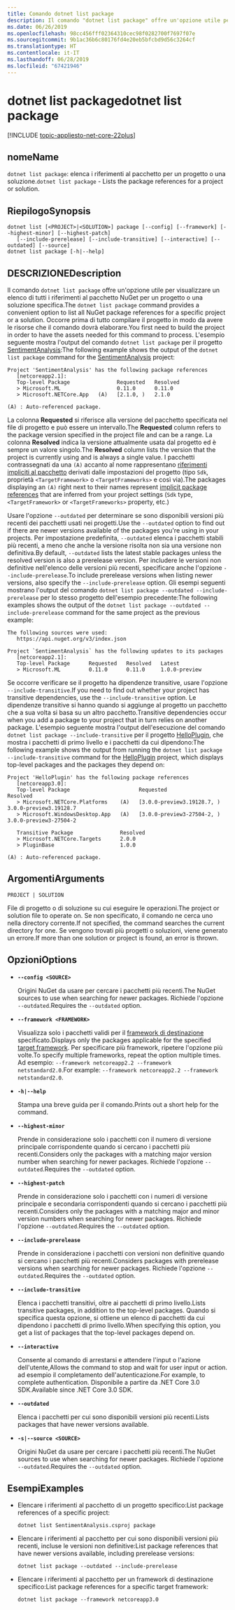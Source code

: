 ```yaml
---
title: Comando dotnet list package
description: Il comando "dotnet list package" offre un'opzione utile per visualizzare un elenco dei riferimenti al pacchetto per un progetto o una soluzione.
ms.date: 06/26/2019
ms.openlocfilehash: 98cc456fff02364310cec98f0282700f7697f07e
ms.sourcegitcommit: 9b1ac36b6c80176fd4e20eb5bfcbd9d56c3264cf
ms.translationtype: HT
ms.contentlocale: it-IT
ms.lasthandoff: 06/28/2019
ms.locfileid: "67421946"
---
```

# <a name="dotnet-list-package"></a><span data-ttu-id="521eb-103">dotnet list package</span><span class="sxs-lookup"><span data-stu-id="521eb-103">dotnet list package</span></span>

[!INCLUDE [topic-appliesto-net-core-22plus](../../../includes/topic-appliesto-net-core-22plus.md)]

## <a name="name"></a><span data-ttu-id="521eb-104">nome</span><span class="sxs-lookup"><span data-stu-id="521eb-104">Name</span></span>

<span data-ttu-id="521eb-105">`dotnet list package`: elenca i riferimenti al pacchetto per un progetto o una soluzione.</span><span class="sxs-lookup"><span data-stu-id="521eb-105">`dotnet list package` - Lists the package references for a project or solution.</span></span>

## <a name="synopsis"></a><span data-ttu-id="521eb-106">Riepilogo</span><span class="sxs-lookup"><span data-stu-id="521eb-106">Synopsis</span></span>

```
dotnet list [<PROJECT>|<SOLUTION>] package [--config] [--framework] [--highest-minor] [--highest-patch] 
   [--include-prerelease] [--include-transitive] [--interactive] [--outdated] [--source]
dotnet list package [-h|--help]
```

## <a name="description"></a><span data-ttu-id="521eb-107">DESCRIZIONE</span><span class="sxs-lookup"><span data-stu-id="521eb-107">Description</span></span>

<span data-ttu-id="521eb-108">Il comando `dotnet list package` offre un'opzione utile per visualizzare un elenco di tutti i riferimenti al pacchetto NuGet per un progetto o una soluzione specifica.</span><span class="sxs-lookup"><span data-stu-id="521eb-108">The `dotnet list package` command provides a convenient option to list all NuGet package references for a specific project or a solution.</span></span> <span data-ttu-id="521eb-109">Occorre prima di tutto compilare il progetto in modo da avere le risorse che il comando dovrà elaborare.</span><span class="sxs-lookup"><span data-stu-id="521eb-109">You first need to build the project in order to have the assets needed for this command to process.</span></span> <span data-ttu-id="521eb-110">L'esempio seguente mostra l'output del comando `dotnet list package` per il progetto [SentimentAnalysis](https://github.com/dotnet/samples/tree/master/machine-learning/tutorials/SentimentAnalysis):</span><span class="sxs-lookup"><span data-stu-id="521eb-110">The following example shows the output of the `dotnet list package` command for the [SentimentAnalysis](https://github.com/dotnet/samples/tree/master/machine-learning/tutorials/SentimentAnalysis) project:</span></span>

```output
Project 'SentimentAnalysis' has the following package references
   [netcoreapp2.1]:
   Top-level Package               Requested   Resolved
   > Microsoft.ML                  0.11.0      0.11.0
   > Microsoft.NETCore.App   (A)   [2.1.0, )   2.1.0

(A) : Auto-referenced package.
```

<span data-ttu-id="521eb-111">La colonna **Requested** si riferisce alla versione del pacchetto specificata nel file di progetto e può essere un intervallo.</span><span class="sxs-lookup"><span data-stu-id="521eb-111">The **Requested** column refers to the package version specified in the project file and can be a range.</span></span> <span data-ttu-id="521eb-112">La colonna **Resolved** indica la versione attualmente usata dal progetto ed è sempre un valore singolo.</span><span class="sxs-lookup"><span data-stu-id="521eb-112">The **Resolved** column lists the version that the project is currently using and is always a single value.</span></span> <span data-ttu-id="521eb-113">I pacchetti contrassegnati da una `(A)` accanto al nome rappresentano [riferimenti impliciti al pacchetto](csproj.md#implicit-package-references) derivati dalle impostazioni del progetto (tipo `Sdk`, proprietà `<TargetFramework>` o `<TargetFrameworks>` e così via).</span><span class="sxs-lookup"><span data-stu-id="521eb-113">The packages displaying an `(A)` right next to their names represent [implicit package references](csproj.md#implicit-package-references) that are inferred from your project settings (`Sdk` type, `<TargetFramework>` or `<TargetFrameworks>` property, etc.)</span></span>

<span data-ttu-id="521eb-114">Usare l'opzione `--outdated` per determinare se sono disponibili versioni più recenti dei pacchetti usati nei progetti.</span><span class="sxs-lookup"><span data-stu-id="521eb-114">Use the `--outdated` option to find out if there are newer versions available of the packages you're using in your projects.</span></span> <span data-ttu-id="521eb-115">Per impostazione predefinita, `--outdated` elenca i pacchetti stabili più recenti, a meno che anche la versione risolta non sia una versione non definitiva.</span><span class="sxs-lookup"><span data-stu-id="521eb-115">By default, `--outdated` lists the latest stable packages unless the resolved version is also a prerelease version.</span></span> <span data-ttu-id="521eb-116">Per includere le versioni non definitive nell'elenco delle versioni più recenti, specificare anche l'opzione `--include-prerelease`.</span><span class="sxs-lookup"><span data-stu-id="521eb-116">To include prerelease versions when listing newer versions, also specify the `--include-prerelease` option.</span></span> <span data-ttu-id="521eb-117">Gli esempi seguenti mostrano l'output del comando `dotnet list package --outdated --include-prerelease` per lo stesso progetto dell'esempio precedente:</span><span class="sxs-lookup"><span data-stu-id="521eb-117">The following examples shows the output of the `dotnet list package --outdated --include-prerelease` command for the same project as the previous example:</span></span>

```output
The following sources were used:
   https://api.nuget.org/v3/index.json

Project `SentimentAnalysis` has the following updates to its packages
   [netcoreapp2.1]:
   Top-level Package      Requested   Resolved   Latest
   > Microsoft.ML         0.11.0      0.11.0     1.0.0-preview
```

<span data-ttu-id="521eb-118">Se occorre verificare se il progetto ha dipendenze transitive, usare l'opzione `--include-transitive`.</span><span class="sxs-lookup"><span data-stu-id="521eb-118">If you need to find out whether your project has transitive dependencies, use the `--include-transitive` option.</span></span> <span data-ttu-id="521eb-119">Le dipendenze transitive si hanno quando si aggiunge al progetto un pacchetto che a sua volta si basa su un altro pacchetto.</span><span class="sxs-lookup"><span data-stu-id="521eb-119">Transitive dependencies occur when you add a package to your project that in turn relies on another package.</span></span> <span data-ttu-id="521eb-120">L'esempio seguente mostra l'output dell'esecuzione del comando `dotnet list package --include-transitive` per il progetto [HelloPlugin](https://github.com/dotnet/samples/tree/master/core/extensions/AppWithPlugin/HelloPlugin), che mostra i pacchetti di primo livello e i pacchetti da cui dipendono:</span><span class="sxs-lookup"><span data-stu-id="521eb-120">The following example shows the output from running the `dotnet list package --include-transitive` command for the [HelloPlugin](https://github.com/dotnet/samples/tree/master/core/extensions/AppWithPlugin/HelloPlugin) project, which displays top-level packages and the packages they depend on:</span></span>

```output
Project 'HelloPlugin' has the following package references
   [netcoreapp3.0]:
   Top-level Package                      Requested                    Resolved
   > Microsoft.NETCore.Platforms    (A)   [3.0.0-preview3.19128.7, )   3.0.0-preview3.19128.7
   > Microsoft.WindowsDesktop.App   (A)   [3.0.0-preview3-27504-2, )   3.0.0-preview3-27504-2

   Transitive Package               Resolved
   > Microsoft.NETCore.Targets      2.0.0
   > PluginBase                     1.0.0

(A) : Auto-referenced package.
```

## <a name="arguments"></a><span data-ttu-id="521eb-121">Argomenti</span><span class="sxs-lookup"><span data-stu-id="521eb-121">Arguments</span></span>

`PROJECT | SOLUTION`

<span data-ttu-id="521eb-122">File di progetto o di soluzione su cui eseguire le operazioni.</span><span class="sxs-lookup"><span data-stu-id="521eb-122">The project or solution file to operate on.</span></span> <span data-ttu-id="521eb-123">Se non specificato, il comando ne cerca uno nella directory corrente.</span><span class="sxs-lookup"><span data-stu-id="521eb-123">If not specified, the command searches the current directory for one.</span></span> <span data-ttu-id="521eb-124">Se vengono trovati più progetti o soluzioni, viene generato un errore.</span><span class="sxs-lookup"><span data-stu-id="521eb-124">If more than one solution or project is found, an error is thrown.</span></span>

## <a name="options"></a><span data-ttu-id="521eb-125">Opzioni</span><span class="sxs-lookup"><span data-stu-id="521eb-125">Options</span></span>

* **`--config <SOURCE>`**

  <span data-ttu-id="521eb-126">Origini NuGet da usare per cercare i pacchetti più recenti.</span><span class="sxs-lookup"><span data-stu-id="521eb-126">The NuGet sources to use when searching for newer packages.</span></span> <span data-ttu-id="521eb-127">Richiede l'opzione `--outdated`.</span><span class="sxs-lookup"><span data-stu-id="521eb-127">Requires the `--outdated` option.</span></span>

* **`--framework <FRAMEWORK>`**

  <span data-ttu-id="521eb-128">Visualizza solo i pacchetti validi per il [framework di destinazione](../../standard/frameworks.md) specificato.</span><span class="sxs-lookup"><span data-stu-id="521eb-128">Displays only the packages applicable for the specified [target framework](../../standard/frameworks.md).</span></span> <span data-ttu-id="521eb-129">Per specificare più framework, ripetere l'opzione più volte.</span><span class="sxs-lookup"><span data-stu-id="521eb-129">To specify multiple frameworks, repeat the option multiple times.</span></span> <span data-ttu-id="521eb-130">Ad esempio: `--framework netcoreapp2.2 --framework netstandard2.0`.</span><span class="sxs-lookup"><span data-stu-id="521eb-130">For example: `--framework netcoreapp2.2 --framework netstandard2.0`.</span></span>

* **`-h|--help`**

  <span data-ttu-id="521eb-131">Stampa una breve guida per il comando.</span><span class="sxs-lookup"><span data-stu-id="521eb-131">Prints out a short help for the command.</span></span>

* **`--highest-minor`**

  <span data-ttu-id="521eb-132">Prende in considerazione solo i pacchetti con il numero di versione principale corrispondente quando si cercano i pacchetti più recenti.</span><span class="sxs-lookup"><span data-stu-id="521eb-132">Considers only the packages with a matching major version number when searching for newer packages.</span></span> <span data-ttu-id="521eb-133">Richiede l'opzione `--outdated`.</span><span class="sxs-lookup"><span data-stu-id="521eb-133">Requires the `--outdated` option.</span></span>

* **`--highest-patch`**

  <span data-ttu-id="521eb-134">Prende in considerazione solo i pacchetti con i numeri di versione principale e secondaria corrispondenti quando si cercano i pacchetti più recenti.</span><span class="sxs-lookup"><span data-stu-id="521eb-134">Considers only the packages with a matching major and minor version numbers when searching for newer packages.</span></span> <span data-ttu-id="521eb-135">Richiede l'opzione `--outdated`.</span><span class="sxs-lookup"><span data-stu-id="521eb-135">Requires the `--outdated` option.</span></span>

* **`--include-prerelease`**

  <span data-ttu-id="521eb-136">Prende in considerazione i pacchetti con versioni non definitive quando si cercano i pacchetti più recenti.</span><span class="sxs-lookup"><span data-stu-id="521eb-136">Considers packages with prerelease versions when searching for newer packages.</span></span> <span data-ttu-id="521eb-137">Richiede l'opzione `--outdated`.</span><span class="sxs-lookup"><span data-stu-id="521eb-137">Requires the `--outdated` option.</span></span>

* **`--include-transitive`**

  <span data-ttu-id="521eb-138">Elenca i pacchetti transitivi, oltre ai pacchetti di primo livello.</span><span class="sxs-lookup"><span data-stu-id="521eb-138">Lists transitive packages, in addition to the top-level packages.</span></span> <span data-ttu-id="521eb-139">Quando si specifica questa opzione, si ottiene un elenco di pacchetti da cui dipendono i pacchetti di primo livello.</span><span class="sxs-lookup"><span data-stu-id="521eb-139">When specifying this option, you get a list of packages that the top-level packages depend on.</span></span>

* **`--interactive`**

  <span data-ttu-id="521eb-140">Consente al comando di arrestarsi e attendere l'input o l'azione dell'utente,</span><span class="sxs-lookup"><span data-stu-id="521eb-140">Allows the command to stop and wait for user input or action.</span></span> <span data-ttu-id="521eb-141">ad esempio il completamento dell'autenticazione.</span><span class="sxs-lookup"><span data-stu-id="521eb-141">For example, to complete authentication.</span></span> <span data-ttu-id="521eb-142">Disponibile a partire da .NET Core 3.0 SDK.</span><span class="sxs-lookup"><span data-stu-id="521eb-142">Available since .NET Core 3.0 SDK.</span></span>

* **`--outdated`**

  <span data-ttu-id="521eb-143">Elenca i pacchetti per cui sono disponibili versioni più recenti.</span><span class="sxs-lookup"><span data-stu-id="521eb-143">Lists packages that have newer versions available.</span></span>

* **`-s|--source <SOURCE>`**

  <span data-ttu-id="521eb-144">Origini NuGet da usare per cercare i pacchetti più recenti.</span><span class="sxs-lookup"><span data-stu-id="521eb-144">The NuGet sources to use when searching for newer packages.</span></span> <span data-ttu-id="521eb-145">Richiede l'opzione `--outdated`.</span><span class="sxs-lookup"><span data-stu-id="521eb-145">Requires the `--outdated` option.</span></span>

## <a name="examples"></a><span data-ttu-id="521eb-146">Esempi</span><span class="sxs-lookup"><span data-stu-id="521eb-146">Examples</span></span>

* <span data-ttu-id="521eb-147">Elencare i riferimenti al pacchetto di un progetto specifico:</span><span class="sxs-lookup"><span data-stu-id="521eb-147">List package references of a specific project:</span></span>

  ```console
  dotnet list SentimentAnalysis.csproj package
  ```

* <span data-ttu-id="521eb-148">Elencare i riferimenti al pacchetto per cui sono disponibili versioni più recenti, incluse le versioni non definitive:</span><span class="sxs-lookup"><span data-stu-id="521eb-148">List package references that have newer versions available, including prerelease versions:</span></span>

  ```console
  dotnet list package --outdated --include-prerelease
  ```

* <span data-ttu-id="521eb-149">Elencare i riferimenti al pacchetto per un framework di destinazione specifico:</span><span class="sxs-lookup"><span data-stu-id="521eb-149">List package references for a specific target framework:</span></span>

  ```console
  dotnet list package --framework netcoreapp3.0
  ```
